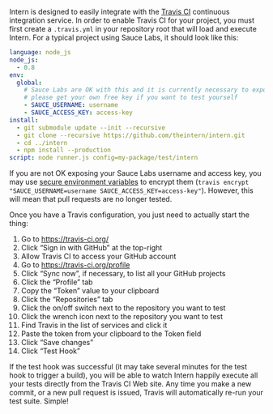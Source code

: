 Intern is designed to easily integrate with the [Travis CI](http://travis-ci.org/) continuous integration service. In order to enable Travis CI for your project, you must first create a `.travis.yml` in your repository root that will load and execute Intern. For a typical project using Sauce Labs, it should look like this:

```yaml
language: node_js
node_js:
  - 0.8
env:
  global:
    # Sauce Labs are OK with this and it is currently necessary to expose this information for testing pull requests;
    # please get your own free key if you want to test yourself
    - SAUCE_USERNAME: username
    - SAUCE_ACCESS_KEY: access-key
install:
  - git submodule update --init --recursive
  - git clone --recursive https://github.com/theintern/intern.git
  - cd ../intern
  - npm install --production
script: node runner.js config=my-package/test/intern
```

If you are not OK exposing your Sauce Labs username and access key, you may use [secure environment variables](http://about.travis-ci.org/docs/user/build-configuration/#Secure-environment-variables) to encrypt them (`travis encrypt "SAUCE_USERNAME=username SAUCE_ACCESS_KEY=access-key"`). However, this will mean that pull requests are no longer tested.

Once you have a Travis configuration, you just need to actually start the thing:

1. Go to https://travis-ci.org/
2. Click “Sign in with GitHub” at the top-right
3. Allow Travis CI to access your GitHub account
4. Go to https://travis-ci.org/profile
5. Click “Sync now”, if necessary, to list all your GitHub projects
6. Click the “Profile” tab
7. Copy the “Token” value to your clipboard
8. Click the “Repositories” tab
9. Click the on/off switch next to the repository you want to test
10. Click the wrench icon next to the repository you want to test
11. Find Travis in the list of services and click it
12. Paste the token from your clipboard to the Token field
13. Click “Save changes”
14. Click “Test Hook”

If the test hook was successful (it may take several minutes for the test hook to trigger a build), you will be able to watch Intern happily execute all your tests directly from the Travis CI Web site. Any time you make a new commit, or a new pull request is issued, Travis will automatically re-run your test suite. Simple!